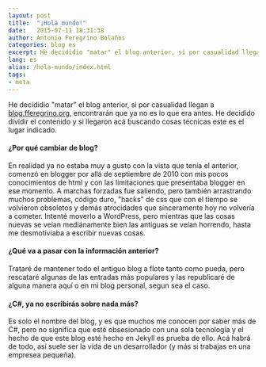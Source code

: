 ```yaml
---
layout: post
title:  "¡Hola mundo!"
date:   2015-07-11 18:31:38
author: Antonio Feregrino Bolaños
categories: blog es
excerpt: He decididio "matar" el blog anterior, si por casualidad llegan a blog.fferegrino.org, encontrarán que ya no es lo que era antes. He decidido dividir el contenido y si llegaron acá buscando cosas técnicas este es el lugar indicado.
lang: es
alias: /hola-mundo/index.html
tags:
- meta
---
```

He decididio "matar" el blog anterior, si por casualidad llegan a [blog.fferegrino.org], encontrarán que ya no es lo que era antes. He decidido dividir el contenido y si llegaron acá buscando cosas técnicas este es el lugar indicado.

#### ¿Por qué cambiar de blog?
En realidad ya no estaba muy a gusto con la vista que tenía el anterior, comenzó en blogger por allá de septiembre de 2010 con mis pocos conocimientos de html y con las limitaciones que presentaba blogger en ese momento. A marchas forzadas fue saliendo, pero también arrastrando muchos problemas, código duro, "hacks" de css que con el tiempo se volvieron obsoletos y demás atrocidades que sinceramente hoy no volvería a cometer. Intenté moverlo a WordPress, pero mientras que las cosas nuevas se veían mediánamente bien las antiguas se veían horrendo, hasta me desmotiviaba a escribir nuevas cosas.

#### ¿Qué va a pasar con la información anterior?
Trataré de mantener todo el antiguo blog a flote tanto como pueda, pero rescataré algunas de las entradas más populares y las republicaré de alguna manera aquí o en mi blog personal, segun sea el caso.

#### ¿C#, ya no escribirás sobre nada más?
Es solo el nombre del blog, y es que muchos me conocen por saber más de C#, pero no significa que esté obsesionado con una sola tecnología y el hecho de que este blog esté hecho en Jekyll es prueba de ello. Acá habrá de todo, así suele ser la vida de un desarrollador (y más si trabajas en una empresea pequeña).

[blog.fferegrino.org]: http://blog.fferegrino.org
